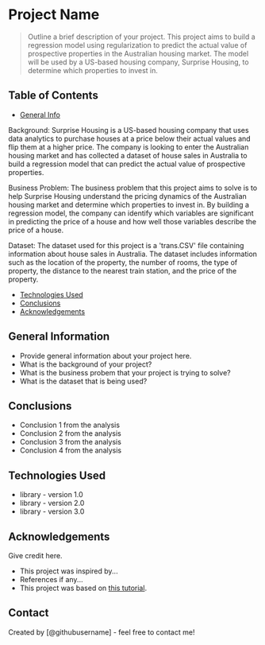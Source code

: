 # Project Name
> Outline a brief description of your project.
This project aims to build a regression model using regularization to predict the actual value of prospective properties in the Australian housing market. The model will be used by a US-based housing company, Surprise Housing, to determine which properties to invest in.

## Table of Contents
* [General Info](#general-information)

Background:
Surprise Housing is a US-based housing company that uses data analytics to purchase houses at a price below their actual values and flip them at a higher price. The company is looking to enter the Australian housing market and has collected a dataset of house sales in Australia to build a regression model that can predict the actual value of prospective properties.

Business Problem:
The business problem that this project aims to solve is to help Surprise Housing understand the pricing dynamics of the Australian housing market and determine which properties to invest in. By building a regression model, the company can identify which variables are significant in predicting the price of a house and how well those variables describe the price of a house.

Dataset:
The dataset used for this project is a 'trans.CSV' file containing information about house sales in Australia. The dataset includes information such as the location of the property, the number of rooms, the type of property, the distance to the nearest train station, and the price of the property.

* [Technologies Used](#technologies-used)
* [Conclusions](#conclusions)
* [Acknowledgements](#acknowledgements)

<!-- You can include any other section that is pertinent to your problem -->

## General Information
- Provide general information about your project here.
- What is the background of your project?
- What is the business probem that your project is trying to solve?
- What is the dataset that is being used?

<!-- You don't have to answer all the questions - just the ones relevant to your project. -->

## Conclusions
- Conclusion 1 from the analysis
- Conclusion 2 from the analysis
- Conclusion 3 from the analysis
- Conclusion 4 from the analysis

<!-- You don't have to answer all the questions - just the ones relevant to your project. -->


## Technologies Used
- library - version 1.0
- library - version 2.0
- library - version 3.0

<!-- As the libraries versions keep on changing, it is recommended to mention the version of library used in this project -->

## Acknowledgements
Give credit here.
- This project was inspired by...
- References if any...
- This project was based on [this tutorial](https://www.example.com).


## Contact
Created by [@githubusername] - feel free to contact me!


<!-- Optional -->
<!-- ## License -->
<!-- This project is open source and available under the [... License](). -->

<!-- You don't have to include all sections - just the one's relevant to your project -->